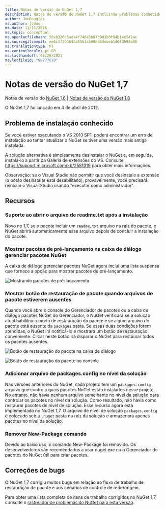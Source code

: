 ```yaml
---
title: Notas de versão do NuGet 1,7
description: Notas de versão do NuGet 1,7 incluindo problemas conhecidos, correções de bugs, recursos adicionados e DCRs.
author: JonDouglas
ms.author: jodou
ms.date: 11/11/2016
ms.topic: conceptual
ms.openlocfilehash: 50eb326c5ada4f74685b07c0d1b0f84b14e547ac
ms.sourcegitcommit: ee6c3f203648a5561c809db54ebeb1d0f0598b68
ms.translationtype: MT
ms.contentlocale: pt-BR
ms.lasthandoff: 01/26/2021
ms.locfileid: "98777070"
---
```

# <a name="nuget-17-release-notes"></a>Notas de versão do NuGet 1,7

Notas de versão do [NuGet 1,6](../release-notes/nuget-1.6.md)  |  [Notas de versão do NuGet 1,8](../release-notes/nuget-1.8.md)

O NuGet 1,7 foi lançado em 4 de abril de 2012.

## <a name="known-installation-issue"></a>Problema de instalação conhecido
Se você estiver executando o VS 2010 SP1, poderá encontrar um erro de instalação ao tentar atualizar o NuGet se tiver uma versão mais antiga instalada.

A solução alternativa é simplesmente desinstalar o NuGet e, em seguida, instalá-lo a partir da Galeria de extensões do VS.  Consulte <https://support.microsoft.com/kb/2581019> para obter mais informações.

Observação: se o Visual Studio não permitir que você desinstale a extensão (o botão desinstalar está desabilitado), provavelmente, você precisará reiniciar o Visual Studio usando "executar como administrador".

## <a name="features"></a>Recursos

### <a name="support-opening-readmetxt-file-after-installation"></a>Suporte ao abrir o arquivo de readme.txt após a instalação
Novo no 1,7, se o pacote incluir um `readme.txt` arquivo na raiz do pacote, o NuGet abrirá automaticamente esse arquivo depois de concluir a instalação do pacote.

### <a name="show-prerelease-packages-in-the-manage-nuget-packages-dialog"></a>Mostrar pacotes de pré-lançamento na caixa de diálogo gerenciar pacotes NuGet
A caixa de diálogo gerenciar pacotes NuGet agora inclui uma lista suspensa que fornece a opção para mostrar pacotes de pré-lançamento.

![Mostrando pacotes de pré-lançamento](./media/prerelease-dropdown.png)

### <a name="show-package-restore-button-when-package-files-are-missing"></a>Mostrar botão de restauração de pacote quando arquivos de pacote estiverem ausentes
Quando você abre o console do Gerenciador de pacotes ou a caixa de diálogo pacotes NuGet do Gerenciador, o NuGet verificará se a solução atual habilitou o modo de restauração do pacote e se algum arquivo de pacote está ausente da `packages` pasta. Se essas duas condições forem atendidas, o NuGet irá notificá-lo e mostrará um botão de restauração conveniente. Clicar neste botão irá disparar o NuGet para restaurar todos os pacotes ausentes.

![Botão de restauração do pacote na caixa de diálogo](./media/packagerestore-dialog.png)

![Botão de restauração do pacote no console](./media/packagerestore-console.png)

### <a name="add-solution-level-packagesconfig-file"></a>Adicionar arquivo de packages.config no nível da solução
Nas versões anteriores do NuGet, cada projeto tem um `packages.config` arquivo que controla quais pacotes NuGet estão instalados nesse projeto. No entanto, não havia nenhum arquivo semelhante no nível da solução para controlar os pacotes no nível da solução. Como resultado, não havia como restaurar pacotes de nível de solução.
Esse recurso agora está implementado no NuGet 1,7. O arquivo de nível de solução `packages.config` é colocado sob a `.nuget` pasta na raiz da solução e armazenará apenas pacotes no nível da solução.

### <a name="remove-new-package-command"></a>Remover New-Package comando
Devido ao baixo uso, o comando New-Package foi removido. Os desenvolvedores são recomendados a usar nuget.exe ou o Gerenciador de pacotes do NuGet útil para criar pacotes.

## <a name="bug-fixes"></a>Correções de bugs
O NuGet 1,7 corrigiu muitos bugs em relação ao fluxo de trabalho de restauração de pacote e aos cenários de controle de rede/origem.

Para obter uma lista completa de itens de trabalho corrigidos no NuGet 1,7, consulte o [rastreador de problemas do NuGet para esta versão](http://nuget.codeplex.com/workitem/list/advanced?keyword=&status=Closed&type=All&priority=All&release=NuGet%201.7&assignedTo=All&component=All&sortField=Votes&sortDirection=Descending&page=0).
